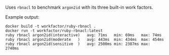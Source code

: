 Uses `rbnacl` to benchmark `argon2id` with its three built-in work factors.

Example output:

```
docker build -t workfactor/ruby-rbnacl .
docker run -t workfactor/ruby-rbnacl:latest
ruby rbnacl argon2id(interactive)	avg: 71ms	min: 69ms	max: 74ms
ruby rbnacl argon2id(moderate   )	avg: 443ms	min: 434ms	max: 454ms
ruby rbnacl argon2id(sensitive  )	avg: 2500ms	min: 2387ms	max: 2740ms
```